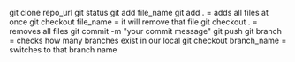 git clone repo_url
git status
git add file_name
git add .                = adds all files at once
git checkout file_name   = it will remove that file
git checkout .           = removes all files
git commit -m "your commit message"
git push
git branch               = checks how many branches exist in our local
git checkout branch_name = switches to that branch name
